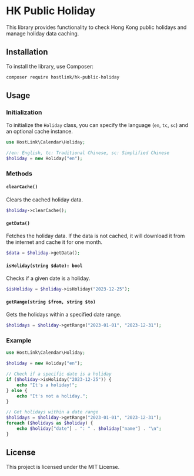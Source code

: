 # HK Public Holiday

This library provides functionality to check Hong Kong public holidays and manage holiday data caching.

## Installation

To install the library, use Composer:

```bash
composer require hostlink/hk-public-holiday
```

## Usage

### Initialization

To initialize the `Holiday` class, you can specify the language (`en`, `tc`, `sc`) and an optional cache instance.

```php
use HostLink\Calendar\Holiday;

//en: English, tc: Traditional Chinese, sc: Simplified Chinese
$holiday = new Holiday("en");
```

### Methods

#### `clearCache()`

Clears the cached holiday data.

```php
$holiday->clearCache();
```

#### `getData()`

Fetches the holiday data. If the data is not cached, it will download it from the internet and cache it for one month.

```php
$data = $holiday->getData();
```

#### `isHoliday(string $date): bool`

Checks if a given date is a holiday.

```php
$isHoliday = $holiday->isHoliday("2023-12-25");
```

#### `getRange(string $from, string $to)`

Gets the holidays within a specified date range.

```php
$holidays = $holiday->getRange("2023-01-01", "2023-12-31");
```

### Example

```php
use HostLink\Calendar\Holiday;

$holiday = new Holiday("en");

// Check if a specific date is a holiday
if ($holiday->isHoliday("2023-12-25")) {
    echo "It's a holiday!";
} else {
    echo "It's not a holiday.";
}

// Get holidays within a date range
$holidays = $holiday->getRange("2023-01-01", "2023-12-31");
foreach ($holidays as $holiday) {
    echo $holiday["date"] . ": " . $holiday["name"] . "\n";
}
```

## License

This project is licensed under the MIT License.
